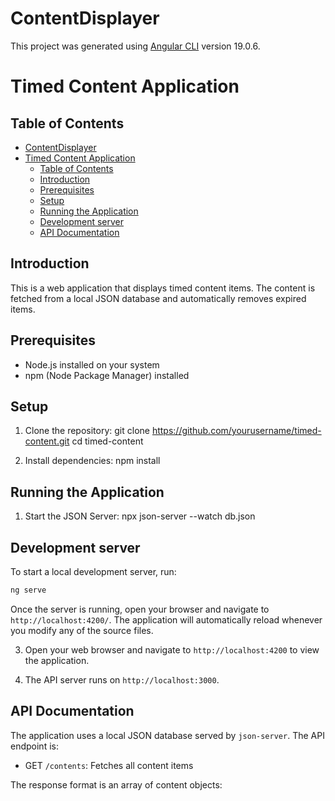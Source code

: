 # ContentDisplayer

This project was generated using [Angular CLI](https://github.com/angular/angular-cli) version 19.0.6.

# Timed Content Application

## Table of Contents
- [ContentDisplayer](#contentdisplayer)
- [Timed Content Application](#timed-content-application)
  - [Table of Contents](#table-of-contents)
  - [Introduction](#introduction)
  - [Prerequisites](#prerequisites)
  - [Setup](#setup)
  - [Running the Application](#running-the-application)
  - [Development server](#development-server)
  - [API Documentation](#api-documentation)

## Introduction

This is a web application that displays timed content items. The content is fetched from a local JSON database and automatically removes expired items.

## Prerequisites

- Node.js installed on your system
- npm (Node Package Manager) installed

## Setup

1. Clone the repository:
git clone https://github.com/yourusername/timed-content.git cd timed-content


2. Install dependencies:
npm install


## Running the Application

1. Start the JSON Server:
npx json-server --watch db.json

## Development server

To start a local development server, run:

```bash
ng serve
```

Once the server is running, open your browser and navigate to `http://localhost:4200/`. The application will automatically reload whenever you modify any of the source files.


3. Open your web browser and navigate to `http://localhost:4200` to view the application.

4. The API server runs on `http://localhost:3000`.

## API Documentation

The application uses a local JSON database served by `json-server`. The API endpoint is:

- GET `/contents`: Fetches all content items

The response format is an array of content objects:


